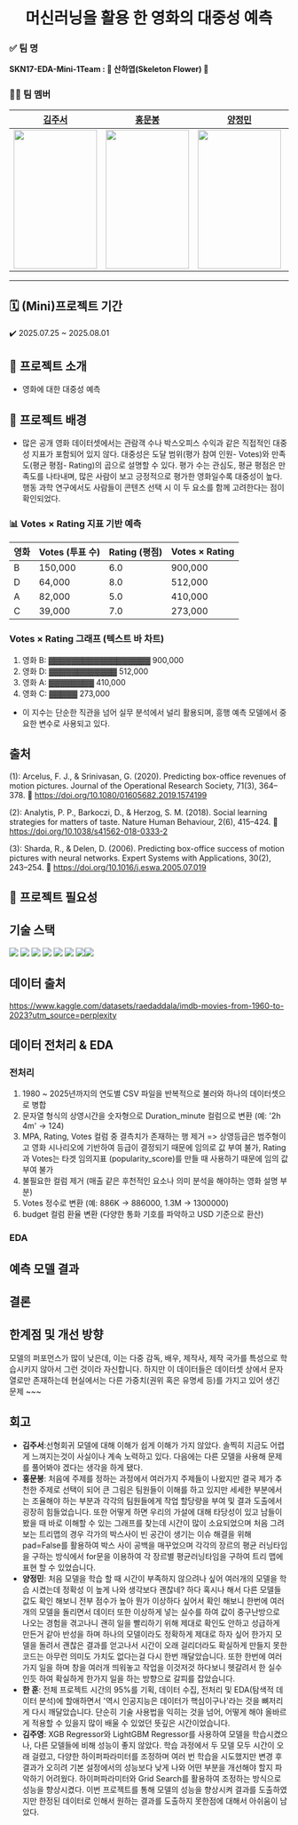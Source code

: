 <!-- 주제: 왼쪽 정렬, 두 번째 크기 -->
<div align="center">
  <h1>머신러닝을 활용 한 영화의 대중성 예측</h1>
</div>

<!-- 팀 소개: 왼쪽 정렬 -->
<div align="left">
  
  <h3>✅ 팀 명</h3>
  <p><strong>SKN17-EDA-Mini-1Team : 🌸 산하엽(Skeleton Flower) 🌸</strong></p>

  <h3>🧑‍💻 팀 멤버</h3>
  <!-- 팀 멤버 정보는 여기에 추가하세요 -->
</div>

| [김주서](https://github.com/kimjuseo71) | [홍문봉](https://github.com/Glowcloudy) | [양정민](https://github.com/Yangmin3) | [한 훈](https://github.com/Hoonieboogie) | [김주영](https://github.com/samkim7788) |
|:--------------------------------------:|:--------------------------------------:|:-------------------------------------:|:---------------------------------------:|:---------------------------------------:|
| <img src="https://cdn.discordapp.com/attachments/1390125153542869159/1397415348168294500/370391fd-2fe0-4a83-a79a-2e462210fb35.png?ex=6881a3f5&is=68805275&hm=07c0fcb9b46efe06fc254dc8afda222f6500183de06e7959a3b7749620a79c00" width="150" height="250"> | <img src="https://cdn.discordapp.com/attachments/1395586816832438434/1400378419052679258/resized_150x252.jpg?ex=688c6b88&is=688b1a08&hm=5bf0b83859037d36f9a104cec36f12661e1801e6e9a014e8f1dc599f576be489&" width="150" height="250">| <img src="https://cdn.discordapp.com/attachments/1390125153542869159/1397420134108499988/01f607c7-1561-4973-bf47-038a40ecd0f7.png?ex=6882f9ea&is=6881a86a&hm=ddbddf82df66befb38a0a710029e85c2784c04d990db359d23c21eb8240bad8d" width="150" height="250"> | <img src="https://cdn.discordapp.com/attachments/1390125153542869159/1397424014686818425/3f02d83d-8363-45c2-9a5e-fd488063d006.png?ex=6881ac07&is=68805a87&hm=9af426f52fed283f64867cc1f8f25d4a35f2aa08d5af1feb96ca1c78db59efda" width="150" height="250"> | <img src="https://cdn.discordapp.com/attachments/1395586816832438434/1397395933632659466/animal-6814871_1280.png?ex=688191e0&is=68804060&hm=b7d7143e4ededd4f2528517af364723d733b3cc496c77607c015f423d2ba7609" width="150" height="250"> |





---

## 🗓️ (Mini)프로젝트 기간
✔️ 2025.07.25 ~ 2025.08.01

## 📖 프로젝트 소개

- 영화에 대한 대중성 예측

## 📌 프로젝트 배경

- 많은 공개 영화 데이터셋에서는 관람객 수나 박스오피스 수익과 같은 직접적인 대중성 지표가 포함되어 있지 않다.
   대중성은 도달 범위(평가 참여 인원- Votes)와 만족도(평균 평점- Rating)의 곱으로 설명할 수 있다. 평가 수는 관심도, 평균 평점은 만족도를 나타내며, 많은 사람이 보고 긍정적으로 평가한 영화일수록 대중성이 높다.
   행동 과학 연구에서도 사람들이 콘텐츠 선택 시 이 두 요소를 함께 고려한다는 점이 확인되었다.




### 📊 Votes × Rating 지표 기반 예측

| 영화 | Votes (투표 수) | Rating (평점) | Votes × Rating |
|------|------------------|----------------|----------------|
| B    | 150,000          | 6.0            | 900,000        |
| D    | 64,000           | 8.0            | 512,000        |
| A    | 82,000           | 5.0            | 410,000        |
| C    | 39,000           | 7.0            | 273,000        |


  ### Votes × Rating 그래프 (텍스트 바 차트)
 1. 영화 B: ▓▓▓▓▓▓▓▓▓▓▓▓▓▓▓▓▓▓ 900,000
 2. 영화 D: ▓▓▓▓▓▓▓▓▓▓▓▓        512,000
 3. 영화 A: ▓▓▓▓▓▓▓▓            410,000
 4. 영화 C: ▓▓▓▓▓               273,000


- 이 지수는 단순한 직관을 넘어 실무 분석에서 널리 활용되며, 흥행 예측 모델에서 중요한 변수로 사용되고 있다.

## 출처
  
  (1): Arcelus, F. J., & Srinivasan, G. (2020). Predicting box-office revenues of motion pictures. Journal of the Operational Research Society, 71(3), 364–378.
  🔗 https://doi.org/10.1080/01605682.2019.1574199

  (2):  Analytis, P. P., Barkoczi, D., & Herzog, S. M. (2018). Social learning strategies for matters of taste. Nature Human Behaviour, 2(6), 415–424.
  🔗 https://doi.org/10.1038/s41562-018-0333-2

  (3):  Sharda, R., & Delen, D. (2006). Predicting box-office success of motion pictures with neural networks. Expert Systems with Applications, 30(2), 243–254.
  🔗 https://doi.org/10.1016/j.eswa.2005.07.019

</div>


## 🎯 프로젝트 필요성


## 기술 스택
<img src="https://img.shields.io/badge/Python-3776AB?style=plastic&logo=Python&logoColor=white"> <img src="https://img.shields.io/badge/pandas-150458?style=plastic&logo=pandas&logoColor=white"> <img src="https://img.shields.io/badge/git-F05032?style=plastic&logo=git&logoColor=white"> <img src="https://img.shields.io/badge/github-181717?style=plastic&logo=github&logoColor=white"> <img src="https://img.shields.io/badge/numpy-013243?style=plastic&logo=numpy&logoColor=white"> <img src="https://img.shields.io/badge/matplotlib-11557c?style=plastic&logo=matplotlib&logoColor=white"> <img src="https://img.shields.io/badge/seaborn-0C5A5A?style=plastic&logoColor=white"><img src="https://img.shields.io/badge/scikit--learn-F7931E?style=plastic&logo=scikit-learn&logoColor=white">



## 데이터 출처

https://www.kaggle.com/datasets/raedaddala/imdb-movies-from-1960-to-2023?utm_source=perplexity

## 데이터 전처리 & EDA
### 전처리
1. 1980 ~ 2025년까지의 연도별 CSV 파일을 반복적으로 불러와 하나의 데이터셋으로 병합
2. 문자열 형식의 상영시간을 숫자형으로 Duration_minute 컬럼으로 변환 (예: '2h 4m' → 124)
3. MPA, Rating, Votes 컬럼 중 결측치가 존재하는 행 제거 => 상영등급은 범주형이고 영화 시나리오에 기반하여 등급이 결정되기 때문에 임의로 값 부여 불가, Rating과 Votes는 타겟 임의지표 (popularity_score)를 만들 때 사용하기 때문에 임의 값 부여 불가
4. 불필요한 컬럼 제거 (매출 같은 후천적인 요소나 의미 분석을 해야하는 영화 설명 부분)
5. Votes 정수로 변환 (예: 886K -> 886000, 1.3M -> 1300000)
6. budget 컬럼 환율 변환 (다양한 통화 기호를 파악하고 USD 기준으로 환산)

### EDA



## 예측 모델 결과



## 결론


## 한계점 및 개선 방향
모델의 퍼포먼스가 많이 낮은데, 이는 다중 감독, 배우, 제작사, 제작 국가를 특성으로 학습시키지 않아서 그런 것이라 자신합니다. 하지만 이 데이터들은 데이터셋 상에서 문자열로만 존재하는데 현실에서는 다른 가중치(권위 혹은 유명세 등)를 가지고 있어  생긴 문제 ~~~

## 회고
- **김주서**:선형회귀 모델에 대해 이해가 쉽게 이해가 가지 않았다. 솔찍히 지금도 어렵게 느껴지는것이 사실이나 계속 노력하고 있다. 다음에는 다른 모델을 사용해 문제를 풀어봐야 겠다는 생각을 하게 됐다.
- **홍문봉**: 처음에 주제를 정하는 과정에서 여러가지 주제들이 나왔지만 결국 제가 추천한 주제로 선택이 되어 큰 그림은 팀원들이 이해를 하고 있지만 세세한 부분에서는 조율해야 하는 부분과 각각의 팀원들에게 작업 할당량을 부여 및 결과 도출에서 굉장히 힘들었습니다. 또한 어떻게 하면 우리의 가설에 대해 타당성이 있고 남들이 봤을 때 바로 이해할 수 있는 그래프를 찾는데 시간이 많이 소요되었으며 처음 그려보는 트리맵의 경우 각가의 박스사이 빈 공간이 생기는 이슈 해결을 위해 pad=False를 활용하여 박스 사이 공백을 매꾸었으며 각각의 장르의 평균 러닝타임을 구하는 방식에서 for문을 이용하여 각 장르별 평균러닝타임을 구하여 트리 맵에 표현 할 수 있었습니다.
- **양정민**: 처음 모델을 학습 할 때 시간이 부족하지 않으려나 싶어 여러개의 모델을 학습 시켰는데 정확성 이 높게 나와 생각보다 괜찮네? 하다 혹시나 해서 다른 모델들 값도 확인 해보니 전부 점수가 높아 뭔가 이상하다 싶어서 확인 해보니 한번에 여러개의 모델을 돌리면서 데이터 또한 이상하게 넣는 실수를 하여 값이 중구난방으로 나오는 경험을 겪고나니 괜히 일을 빨리하기 위해 제대로 확인도 안하고 성급하게 만든거 같아 반성을 하며 하나의 모델이라도 정확하게 제대로 하자 싶어 한가지 모델을 돌려서 괜찮은 결과를 얻고나서 시간이 오래 걸리더라도 확실하게 만들지 못한 코드는 아무런 의미도 가치도 없다는걸 다시 한번 깨달았습니다. 또한 한번에 여러가지 일을 하며 창을 여러개 띄워놓고 작업을 이것저것 하다보니 헷갈려서 한 실수인듯 하여 확실하게 한가지 일을 하는 방향으로 갈피를 잡았습니다.
- **한 훈**: 전체 프로젝트 시간의 95%를 기획, 데이터 수집, 전처리 및 EDA(탐색적 데이터 분석)에 할애하면서 '역시 인공지능은 데이터가 핵심이구나'라는 것을 뼈저리게 다시 깨달았습니다. 단순히 기술 사용법을 익히는 것을 넘어, 어떻게 해야 올바르게 적용할 수 있을지 많이 배울 수 있었던 뜻깊은 시간이었습니다.
- **김주영**: XGB Regressor와 LightGBM Regressor를 사용하여 모델을 학습시켰으나, 다른 모델들에 비해 성능이 좋지 않았다. 학습 과정에서 두 모델 모두 시간이 오래 걸렸고, 다양한 하이퍼파라미터를 조정하며 여러 번 학습을 시도했지만 변경 후 결과가 오히려 기본 설정에서의 성능보다 낮게 나와 어떤 부분을 개선해야 할지 파악하기 어려웠다.
하이퍼파라미터와 Grid Search를 활용하여 조정하는 방식으로 성능을 향상시켰다. 이번 프로젝트를 통해 모델의 성능을 향상시켜 결과를 도출하였지만 한정된 데이터로 인해서 원하는 결과를 도출하지 못한점에 대해서 아쉬움이 남았다.
